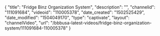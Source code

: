 {
    "title": "Fridge Binz Organization System",
    "description": "",
    "channelid": "111091684",
    "videoid": "110005378",
    "date_created": "1502525429",
    "date_modified": "1504049170",
    "type": "captivate",
    "layout": "channelVideo",
    "url": "\/bbbusa-latest-videos\/fridge-binz-organization-system\/111091684-110005378"
}